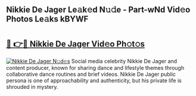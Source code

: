 ## Nikkie De Jager Le𝚊k𝚎d N𝚞𝚍e - Part-wNd Vid𝚎o Photos Le𝚊ks kBYWF

# <h2><a href="http://fbg0rmo.evod.top/?m=Nikkie+De+Jager">🔗 👉🔴 Nikkie De Jager Vid𝚎o Ph𝚘t𝚘s</a></h2>

[![Nikkie De Jager N𝚞d𝚎s](https://i.imgur.com/8V9OHl7.gif)](http://fbg0rmo.evod.top/?m=Nikkie+De+Jager)
Social media celebrity Nikkie De Jager and content producer, known for sharing dance and lifestyle themes through collaborative dance routines and brief videos. Nikkie De Jager public persona is one of approachability and authenticity, but his private life is shrouded in mystery. 

